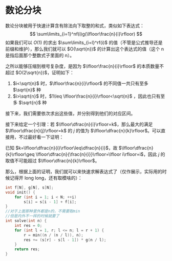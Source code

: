 # 数论分块

数论分块被用于快速计算含有除法向下取整的和式，类似如下表达式：
$$
\sum\limits_{i=1}^nf(i)g(\lfloor\frac{n}{i}\rfloor)
$$
如果我们可以 $O(1)$ 的求出 $\sum\limits_{i=l}^rf(i)$ 的值（不管是公式推导还是前缀和维护），那么我们就可以 $O(\sqrt{n})$ 的计算出这个表达式的值（这个 n 是指后面那个整数式子里面的 n）。

之所以能够压缩到根号复杂度，是因为 $\lfloor\frac{n}{i}\rfloor$ 的本质数量不超过 $O(2\sqrt{n})$，证明如下：

1. $i<\sqrt{n}$ 时，$\lfloor\frac{n}{i}\rfloor$ 的不同值一共只有至多 $\sqrt{n}$ 种
2. $i>\sqrt{n}$ 时，$1\leq \lfloor\frac{n}{i}\rfloor<\sqrt{n}$ ，因此也只有至多 $\sqrt{n}$ 种

接下来，我们需要依次求出这些值，并分别得到他们的对应区间。

接下来给定一个引理：若 $\lfloor\dfrac{n}{i}\rfloor=k$，那么最大的满足 $\lfloor\dfrac{n}{j}\rfloor=k$ 的 $j$ 的值为 $\lfloor\dfrac{n}{k}\rfloor$。可以直接用，不过最好看一下证明：

已知 $k=\lfloor\dfrac{n}{i}\rfloor\leq\dfrac{n}{i}$，故 $\lfloor\dfrac{n}{k}\rfloor\geq \lfloor\dfrac{n}{\frac{n}{i}}\rfloor=\lfloor i\rfloor=i$，因此 $j$ 的取值不可能超过 $\lfloor\dfrac{n}{k}\rfloor$。

那么，根据上面的证明，我们就可以来快速求解表达式了（仅作展示，实际用的时候记得开 long long，还有取模啥的）：

```cpp
int f[N], g[N], s[N];
void init() {
    for (int i = 1; i < N; ++i)
        s[i] = s[i - 1] + f[i];
}
//对于上面那种里外都是n的，不需要取min
//但是内外不一样的时候就要了
int solve(int n) {
    int res = 0;
    for (int l = 1, r; l <= n; l = r + 1) {
        r = min((n / (n / l)), n);
        res += (s[r] - s[l - 1]) * g(n / l);
    }
    return res;
}
```

